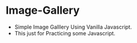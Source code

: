 # Image-Gallery
- Simple Image Galllery Using Vanilla Javascript.
- This just for Practicing some Javascript.

